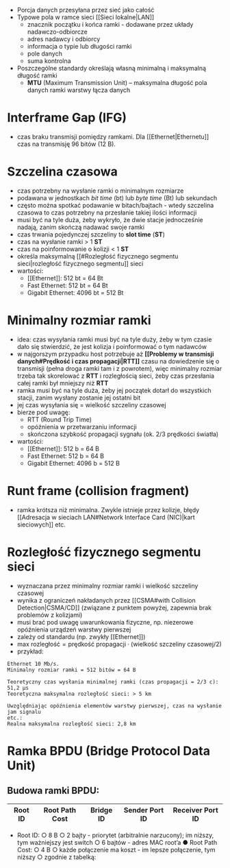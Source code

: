 - Porcja danych przesyłana przez sieć jako całość
- Typowe pola w ramce sieci [[Sieci lokalne|LAN]]
	- znacznik początku i końca ramki - dodawane przez układy nadawczo-odbiorcze
	- adres nadawcy i odbiorcy
	- informacja o typie lub długości ramki
	- pole danych
	- suma kontrolna
- Poszczególne standardy określają własną minimalną i maksymalną długość ramki
	- **MTU** (Maximum Transmission Unit) – maksymalna długość pola danych ramki warstwy łącza danych
# Interframe Gap (IFG)

 - czas braku transmisji pomiędzy ramkami. Dla [[Ethernet|Ethernetu]] czas na transmisję 96 bitów (12 B).
# Szczelina czasowa

- czas potrzebny na wysłanie ramki o minimalnym rozmiarze
- podawana w jednostkach *bit time* (bt) lub *byte time* (Bt) lub sekundach
- często można spotkać podawanie w bitach/bajtach - wtedy szczelina czasowa to czas potrzebny na przesłanie takiej ilości informacji
- musi być na tyle duża, żeby wykryło, że dwie stacje jednocześnie nadają, zanim skończą nadawać swoje ramki
- czas trwania pojedynczej szczeliny to **slot time** (**ST**)
- czas na wysłanie ramki > 1 **ST**
- czas na poinformowanie o kolizji < 1 **ST**
- określa maksymalną [[#Rozległość fizycznego segmentu sieci|rozległość fizycznego segmentu]] sieci
- wartości:
	- [[Ethernet]]: 512 bt = 64 Bt
	- Fast Ethernet: 512 bt = 64 Bt
	- Gigabit Ethernet: 4096 bt = 512 Bt
# Minimalny rozmiar ramki

- idea: czas wysyłania ramki musi być na tyle duży, żeby w tym czasie dało się stwierdzić, że jest kolizja i poinformować o tym nadawców
- w najgorszym przypadku host potrzebuje aż **[[Problemy w transmisji danych#Prędkość i czas propagacji|RTT]]** czasu na dowiedzenie się o transmisji (pełna droga ramki tam i z powrotem), więc minimalny rozmiar trzeba tak skorelować z **RTT** i rozległością sieci, żeby czas przesłania całej ramki był mniejszy niż **RTT**
- ramka musi być na tyle duża, żeby jej początek dotarł do wszystkich stacji, zanim wysłany zostanie jej ostatni bit
- jej czas wysyłania się = wielkość szczeliny czasowej
- bierze pod uwagę:
	- RTT (Round Trip Time)
	- opóźnienia w przetwarzaniu informacji
	- skończona szybkość propagacji sygnału (ok. 2/3 prędkości światła)
- wartości:
	- [[Ethernet]]: 512 b = 64 B
	- Fast Ethernet: 512 b = 64 B
	- Gigabit Ethernet: 4096 b = 512 B
# Runt frame (collision fragment)

- ramka krótsza niż minimalna. Zwykle istnieje przez kolizje, błędy [[Adresacja w sieciach LAN#Network Interface Card (NIC)|kart sieciowych]] etc.

# Rozległość fizycznego segmentu sieci
- wyznaczana przez minimalny rozmiar ramki i wielkość szczeliny czasowej
- wynika z ograniczeń nakładanych przez [[CSMA#with Collision Detection|CSMA/CD]] (związane z punktem powyżej, zapewnia brak problemów z kolizjami)
- musi brać pod uwagę uwarunkowania fizyczne, np. niezerowe opóźnienia urządzeń warstwy pierwszej
- zależy od standardu (np. zwykły [[Ethernet]])
- $\text{max rozległość} = \text{prędkość propagacji} \cdot (\text{wielkość szczeliny czasowej} / 2)$
- przykład:

```
Ethernet 10 Mb/s.
Minimalny rozmiar ramki = 512 bitów = 64 B

Teoretyczny czas wysłania minimalnej ramki (czas propagacji = 2/3 c): 51,2 μs
Teoretyczna maksymalna rozległość sieci: > 5 km

Uwzględniając opóźnienia elementów warstwy pierwszej, czas na wysłanie jam signalu
etc.:
Realna maksymalna rozległość sieci: 2,8 km
```

# Ramka BPDU (Bridge Protocol Data Unit)

## Budowa ramki BPDU:

| Root ID | Root Path Cost | Bridge ID | Sender Port ID  | Receiver Port ID |
| ------- | -------------- | --------- | -------------- | ---------------- |

- Root ID:
○ 8 B
○ 2 bajty - priorytet (arbitralnie narzucony); im niższy, tym ważniejszy jest switch
○ 6 bajtów - adres MAC root’a
● Root Path Cost:
○ 4 B
○ każde połączenie ma koszt - im lepsze połączenie, tym niższy
○ zgodnie z tabelką: